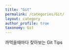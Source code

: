```yaml
---
title: "Git"
permalink: /categories/Git/
layout: category
author_profile: true
taxonomy: Git
---
```


까먹을때마다 찾아보는 Git Tips